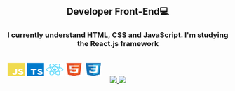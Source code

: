 <!DOCTYPE html>
<html lang="en-US">

<body>

<div ng-app="">
<h2 align="center"> Developer Front-End💻</h2>

<h3 align="center"> I currently understand HTML, CSS and JavaScript.
I'm studying the React.js framework</h3>

  
</div>

</body>
</html>

 <div style="display: inline_block"><br>
  <img align="center" alt="Rafa-Js" height="30" width="40" src="https://raw.githubusercontent.com/devicons/devicon/master/icons/javascript/javascript-plain.svg">
  <img align="center" alt="Rafa-Ts" height="30" width="40" src="https://raw.githubusercontent.com/devicons/devicon/master/icons/typescript/typescript-plain.svg">
  <img align="center" alt="Rafa-React" height="30" width="40" src="https://raw.githubusercontent.com/devicons/devicon/master/icons/react/react-original.svg">
  <img align="center" alt="Rafa-HTML" height="30" width="40" src="https://raw.githubusercontent.com/devicons/devicon/master/icons/html5/html5-original.svg">
  <img align="center" alt="Rafa-CSS" height="30" width="40" src="https://raw.githubusercontent.com/devicons/devicon/master/icons/css3/css3-original.svg">
</div>


<div align="center">
  <a href="https://github.com/tiffsilvaxx">
  <img height="100cm" src="https://github-readme-stats.vercel.app/api?username=tiffsilvaxx&show_icons=true&theme=dark&include_all_commits=true&count_private=true"/>
  <img height="100cm" src="https://github-readme-stats.vercel.app/api/top-langs/?username=tiffsilvaxx&layout=compact&langs_count=7&theme=dark"/>
</div>
  


